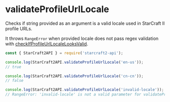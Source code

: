 # validateProfileUrlLocale

Checks if string provided as an argument is a valid locale used in StarCraft II profile URLs.

It throws `RangeError` when provided locale does not pass regex validation with [checkIfProfileUrlLocaleLooksValid](/docs/utils/checkIfProfileUrlLocaleLooksValid).

```js
const { StarCraft2API } = require('starcraft2-api');

console.log(StarCraft2API.validateProfileUrlLocale('en-us'));
// true

console.log(StarCraft2API.validateProfileUrlLocale('cn-cn'));
// false

console.log(StarCraft2API.validateProfileUrlLocale('invalid-locale'));
// RangeError: 'invalid-locale' is not a valid parameter for validateProfileUrlLocale
```